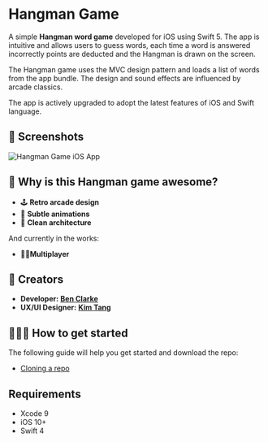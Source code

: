 # Hangman Game


A simple **Hangman word game** developed for iOS using Swift 5. The app is intuitive and allows users to guess words, each time a word is answered incorrectly points are deducted and the Hangman is drawn on the screen. 

The Hangman game uses the MVC design pattern and loads a list of words from the app bundle. The design and sound effects are influenced by arcade classics. 

The app is actively upgraded to adopt the latest features of iOS and Swift language. 

## 📸 Screenshots
![Hangman Game iOS App](https://user-images.githubusercontent.com/40464267/84443530-b3ec2d80-ac37-11ea-8a1b-197bfb701e46.png)

## 🙌 Why is this Hangman game awesome?
* 🕹 **Retro arcade design**
* 🚀 **Subtle animations**
* 📲 **Clean architecture**

And currently in the works:
* 🤳🏾**Multiplayer**

## 🎨 Creators 
* **Developer:** [**Ben Clarke**](https://twitter.com/vikingskullapps)
* **UX/UI Designer:** [**Kim Tang**](https://uk.linkedin.com/in/kimtang17)

## 🏃🏽‍♀️ How to get started 
The following guide will help you get started and download the repo:
* [Cloning a repo](https://help.github.com/en/github/creating-cloning-and-archiving-repositories/cloning-a-repository)

## Requirements
* Xcode 9
* iOS 10+
* Swift 4
